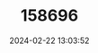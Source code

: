---
title: "158696"
category: "Erythromma lindenii"
draft: false
date: 2024-02-22 13:03:52
languages:
  English: ["Blue-eye", "Goblet-marked Damselfly"]
  French: ["Agrion à Longs Cercoïdes", "Agrion de vander Linden", "L'agrion De Vander Linden"]
  Spanish; Castilian: ["Agrion de ojos azules"]
  Italian: ["Azzurrina dubbia"]
  Danish: ["Blåøjet Vandnymfe"]
  Galician: ["Donceliña de Linden"]
  Dutch; Flemish: ["Kanaaljuffer"]
  Portuguese: ["Libelinha de vaso grego"]
  Croatian: ["modra kosjenka"]
  Albanian: ["Pilivesa sy blu"]
  Serbian: ["plava bistrooka devica"]
  German: ["Pokal-azurjungfer", "Pokaljungfer"]
  Swedish: ["Pokalflickslända"]
  Slovenian: ["prodni paškratec"]
  Catalan; Valencian: ["Ullblau"]
---